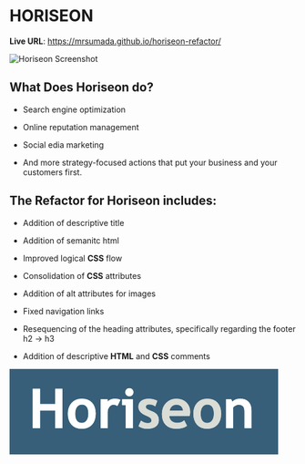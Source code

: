 # HORISEON

**Live URL**: https://mrsumada.github.io/horiseon-refactor/

<img width="1048" alt="Horiseon Screenshot" src="assets/images/horiseon-screenshot.png">

## What Does Horiseon do?

  - Search engine optimization
  
  - Online reputation management

  - Social edia marketing

  - And more strategy-focused actions that put your business and your customers first.
  

## The Refactor for Horiseon includes: 

  - Addition of descriptive title
  
  - Addition of semanitc html
  
  - Improved logical **CSS** flow
  
  - Consolidation of **CSS** attributes
  
  - Addition of alt attributes for images
  
  - Fixed navigation links
  
  - Resequencing of the heading attributes, specifically regarding the footer h2 -> h3
  
  - Addition of descriptive **HTML** and **CSS** comments

  ![Horiseon logo](./assets/images/horiseon-logo.png)
